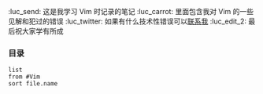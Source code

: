 :luc_send: 这是我学习 Vim 时记录的笔记
:luc_carrot: 里面包含我对 Vim 的一些见解和犯过的错误
:luc_twitter: 如果有什么技术性错误可以[联系我](https://tool.gljlw.com/qq/?qq=2160634639)
:luc_edit_2: 最后祝大家学有所成

### 目录

```dataview
list
from #Vim
sort file.name
```
